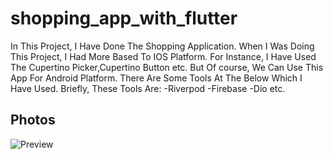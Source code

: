 # shopping_app_with_flutter

In This Project, I Have Done The Shopping Application. When I Was Doing This Project, I Had More Based To IOS Platform. For Instance, I Have Used The Cupertino Picker,Cupertino Button etc. But Of course, We Can Use This App For Android Platform. There Are Some Tools At The Below Which I Have Used. Briefly, These Tools Are:
-Riverpod
-Firebase
-Dio etc.
## Photos

![Preview](/introductionScreen.gif)